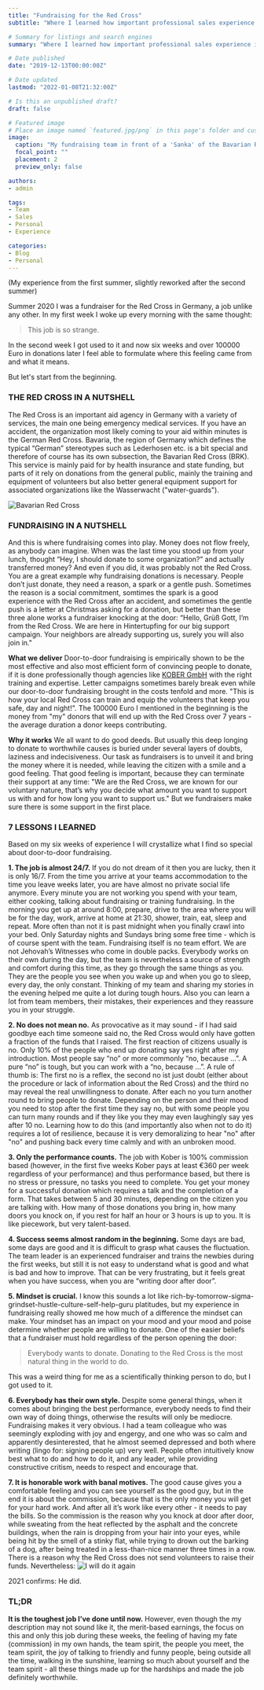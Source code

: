 ```yaml
---
title: "Fundraising for the Red Cross"
subtitle: "Where I learned how important professional sales experience is"

# Summary for listings and search engines
summary: "Where I learned how important professional sales experience is"

# Date published
date: "2019-12-13T00:00:00Z"

# Date updated
lastmod: "2022-01-08T21:32:00Z"

# Is this an unpublished draft?
draft: false

# Featured image
# Place an image named `featured.jpg/png` in this page's folder and customize its options here.
image:
  caption: "My fundraising team in front of a 'Sanka' of the Bavarian Red Cross, [Image source](https://www.brk-ffb.de/leichte-sprache/aktuelles/presse-service/meldung/brk-startet-haustuerwerbung.html)"
  focal_point: ""
  placement: 2
  preview_only: false

authors:
- admin

tags:
- Team
- Sales
- Personal
- Experience

categories:
- Blog
- Personal
---
```


(My experience from the first summer, slightly reworked after the second summer)

Summer 2020 I was a fundraiser for the Red Cross in Germany, a job unlike any other. In my first week I woke up every morning with the same thought:
> This job is so strange.

In the second week I got used to it and now six weeks and over 100000 Euro in donations later I feel able to formulate where this feeling came from and what it means.

But let's start from the beginning.

### THE RED CROSS IN A NUTSHELL

The Red Cross is an important aid agency in Germany with a variety of services, the main one being emergency medical services. If you have an accident, the organization most likely coming to your aid within minutes is the German Red Cross. Bavaria, the region of Germany which defines the typical “German” stereotypes such as Lederhosen etc. is a bit special and therefore of course has its own subsection, the Bavarian Red Cross (BRK). This service is mainly paid for by health insurance and state funding, but parts of it rely on donations from the general public, mainly the training and equipment of volunteers but also better general equipment support for associated organizations like the Wasserwacht ("water-guards").

![Bavarian Red Cross](brk.png "The logo of the Bavarian Red Cross")

### FUNDRAISING IN A NUTSHELL

And this is where fundraising comes into play. Money does not flow freely, as anybody can imagine. When was the last time you stood up from your lunch, thought “Hey, I should donate to some organization?” and actually transferred money? And even if you did, it was probably not the Red Cross. You are a great example why fundraising donations is necessary. People don’t just donate, they need a reason, a spark or a gentle push. Sometimes the reason is a social commitment, somtimes the spark is a good experience with the Red Cross after an accident, and sometimes the gentle push is a letter at Christmas asking for a donation, but better than these three alone works a fundraiser knocking at the door: “Hello, Grüß Gott, I’m from the Red Cross. We are here in Hintertupfing for our big support campaign. Your neighbors are already supporting us, surely you will also join in."

**What we deliver** Door-to-door fundraising is empirically shown to be the most effective and also most efficient form of convincing people to donate, if it is done professionally though agencies like [KOBER GmbH](https://deinferienjob.com/unternehmen/) with the right training and expertise. Letter campaigns sometimes barely break even while our door-to-door fundraising brought in the costs tenfold and more. "This is how your local Red Cross can train and equip the volunteers that keep you safe, day and night!". The 100000 Euro I mentioned in the beginning is the money from "my" donors that will end up with the Red Cross over 7 years - the average duration a donor keeps contributing.

**Why it works** We all want to do good deeds. But usually this deep longing to donate to worthwhile causes is buried under several layers of doubts, laziness and indecisiveness. Our task as fundraisers is to unveil it and bring the money where it is needed, while leaving the citizen with a smile and a good feeling. That good feeling is important, because they can terminate their support at any time: "We are the Red Cross, we are known for our voluntary nature, that’s why you decide what amount you want to support us with and for how long you want to support us." But we fundraisers make sure there is some support in the first place.

### 7 LESSONS I LEARNED

Based on my six weeks of experience I will crystallize what I find so special about door-to-door fundraising.

**1. The job is almost 24/7.**
If you do not dream of it then you are lucky, then it is only 16/7. From the time you arrive at your teams accommodation to the time you leave weeks later, you are have almost no private social life anymore. Every minute you are not working you spend with your team, either cooking, talking about fundraising or training fundraising. In the morning you get up at around 8:00, prepare, drive to the area where you will be for the day, work, arrive at home at 21:30, shower, train, eat, sleep and repeat. More often than not it is past midnight when you finally crawl into your bed. Only Saturday nights and Sundays bring some free time - which is of course spent with the team. Fundraising itself is no team effort. We are not Jehovah’s Witnesses who come in double packs. Everybody works on their own during the day, but the team is nevertheless a source of strength and comfort during this time, as they go through the same things as you. They are the people you see when you wake up and when you go to sleep, every day, the only constant. Thinking of my team and sharing my stories in the evening helped me quite a lot during tough hours. Also you can learn a lot from team members, their mistakes, their experiences and they reassure you in your struggle.

**2. No does not mean no.**
As provocative as it may sound - if I had said goodbye each time someone said no, the Red Cross would only have gotten a fraction of the funds that I raised. The first reaction of citizens usually is no. Only 10% of the people who end up donating say yes right after my introduction. Most people say “no” or more commonly “no, because …”. A pure “no” is tough, but you can work with a “no, because …”. A rule of thumb is: The first no is a reflex, the second no ist just doubt (either about the procedure or lack of information about the Red Cross) and the third no may reveal the real unwillingness to donate. After each no you turn another round to bring people to donate. Depending on the person and their mood you need to stop after the first time they say no, but with some people you can turn many rounds and if they like you they may even laughingly say yes after 10 no. Learning how to do this (and importantly also when not to do it) requires a lot of resilience, because it is very demoralizing to hear "no" after "no" and pushing back every time calmly and with an unbroken mood.

**3. Only the performance counts.**
The job with Kober is 100% commission based (however, in the first five weeks Kober pays at least €360 per week regardless of your performance) and thus performance based, but there is no stress or pressure, no tasks you need to complete. You get your money for a successful donation which requires a talk and the completion of a form. That takes between 5 and 30 minutes, depending on the citizen you are talking with. How many of those donations you bring in, how many doors you knock on, if you rest for half an hour or 3 hours is up to you. It is like piecework, but very talent-based.

**4. Success seems almost random in the beginning.**
Some days are bad, some days are good and it is difficult to grasp what causes the fluctuation. The team leader is an experienced fundraiser and trains the newbies during the first weeks, but still it is not easy to understand what is good and what is bad and how to improve. That can be very frustrating, but it feels great when you have success, when you are “writing door after door”.

**5. Mindset is crucial.**
I know this sounds a lot like rich-by-tomorrow-sigma-grindset-hustle-culture-self-help-guru platitudes, but my experience in fundraising really showed me how much of a difference the mindset can make. Your mindset has an impact on your mood and your mood and poise determine whether people are willing to donate. One of the easier beliefs that a fundraiser must hold regardless of the person opening the door:

> Everybody wants to donate. Donating to the Red Cross is the most natural thing in the world to do.

This was a weird thing for me as a scientifically thinking person to do, but I got used to it.

**6. Everybody has their own style.**
Despite some general things, when it comes about bringing the best performance, everybody needs to find their own way of doing things, otherwise the results will only be mediocre. Fundraising makes it very obvious. I had a team colleague who was seemingly exploding with joy and engergy, and one who was so calm and apparently desinterested, that he almost seemed depressed and both where writing (lingo for: signing people up) very well. People often intuitively know best what to do and how to do it, and any leader, while providing constructive critism, needs to respect and encourage that.

**7. It is honorable work with banal motives.**
 The good cause gives you a comfortable feeling and you can see yourself as the good guy, but in the end it is about the commission, because that is the only money you will get for your hard work. And after all it’s work like every other - it needs to pay the bills. So the commission is the reason why you knock at door after door, while sweating from the heat reflected by the asphalt and the concrete buildings, when the rain is dropping from your hair into your eyes, while being hit by the smell of a stinky flat, while trying to drown out the barking of a dog, after being treated in a less-than-nice manner three times in a row. There is a reason why the Red Cross does not send volunteers to raise their funds. Nevertheless:
 ![I will do it again](again.jpg)

2021 confirms: He did.
 
### TL;DR

**It is the toughest job I’ve done until now.** However, even though the my description may not sound like it, the merit-based earnings, the focus on this and only this job during these weeks, the feeling of having my fate (commission) in my own hands, the team spirit, the people you meet, the team spirit, the joy of talking to friendly and funny people, being outside all the time, walking in the sunshine, learning so much about yourself and the team spirit - all these things made up for the hardships and made the job definitely worthwhile.